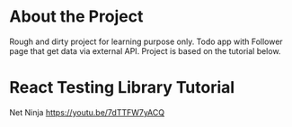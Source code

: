 # About the Project
Rough and dirty project for learning purpose only.
Todo app with Follower page that get data via external API.
Project is based on the tutorial below.

# React Testing Library Tutorial
Net Ninja
https://youtu.be/7dTTFW7yACQ